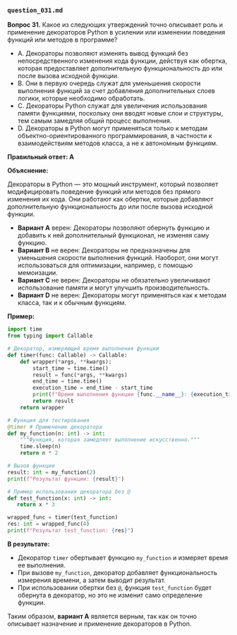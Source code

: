 ### `question_031.md`

**Вопрос 31.** Какое из следующих утверждений точно описывает роль и применение декораторов Python в усилении или изменении поведения функций или методов в программе?

- A.  Декораторы позволяют изменять вывод функций без непосредственного изменения кода функции, действуя как обертка, которая предоставляет дополнительную функциональность до или после вызова исходной функции.
- B.  Они в первую очередь служат для уменьшения скорости выполнения функций за счет добавления дополнительных слоев логики, которые необходимо обработать.
- C.  Декораторы Python служат для увеличения использования памяти функциями, поскольку они вводят новые слои и структуры, тем самым замедляя общий процесс выполнения.
- D.  Декораторы в Python могут применяться только к методам объектно-ориентированного программирования, в частности к взаимодействиям методов класса, а не к автономным функциям.

**Правильный ответ: A**

**Объяснение:**

Декораторы в Python — это мощный инструмент, который позволяет модифицировать поведение функций или методов без прямого изменения их кода. Они работают как обертки, которые добавляют дополнительную функциональность до или после вызова исходной функции.

*   **Вариант A** верен: Декораторы позволяют обернуть функцию и добавить к ней дополнительный функционал, не изменяя саму функцию.
*   **Вариант B** не верен: Декораторы не предназначены для уменьшения скорости выполнения функций. Наоборот, они могут использоваться для оптимизации, например, с помощью мемоизации.
*   **Вариант C** не верен: Декораторы не обязательно увеличивают использование памяти и могут улучшить производительность.
*   **Вариант D** не верен: Декораторы могут применяться как к методам класса, так и к обычным функциям.

**Пример:**

```python
import time
from typing import Callable

# Декоратор, измеряющий время выполнения функции
def timer(func: Callable) -> Callable:
    def wrapper(*args, **kwargs):
        start_time = time.time()
        result = func(*args, **kwargs)
        end_time = time.time()
        execution_time = end_time - start_time
        print(f"Время выполнения функции {func.__name__}: {execution_time:.4f} секунд")
        return result
    return wrapper

# Функция для тестирования
@timer # Применение декоратора
def my_function(n: int) -> int:
    """Функция, которая замедляет выполнение искусственно."""
    time.sleep(n)
    return n * 2

# Вызов функции
result: int = my_function(2)
print(f"Результат функции: {result}")

# Пример использования декоратора без @
def test_function(x: int) -> int:
   return x * 3

wrapped_func = timer(test_function)
res: int = wrapped_func(4)
print(f"Результат test_function: {res}")
```

**В результате:**

*   Декоратор `timer` обертывает функцию `my_function` и измеряет время ее выполнения.
*   При вызове `my_function`, декоратор добавляет функциональность измерения времени, а затем выводит результат.
*  При использовании обертки без `@`, функция `test_function` будет обернута в декоратор, но это не изменит само определение функции.

Таким образом, **вариант A** является верным, так как он точно описывает назначение и применение декораторов в Python.
